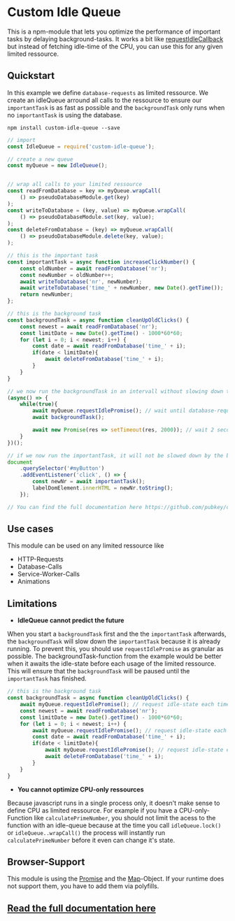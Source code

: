 # Custom Idle Queue

This is a npm-module that lets you optimize the performance of important tasks by delaying background-tasks. It works a bit like [requestIdleCallback](https://developer.mozilla.org/de/docs/Web/API/Window/requestIdleCallback) but instead of fetching idle-time of the CPU, you can use this for any given limited ressource.

## Quickstart

In this example we define `database-requests` as limited ressource. We create an idleQueue arround all calls to the ressource to ensure our `importantTask` is as fast as possible and the `backgroundTask` only runs when no `importantTask` is using the database.

`npm install custom-idle-queue --save`

```javascript
// import
const IdleQueue = require('custom-idle-queue');

// create a new queue
const myQueue = new IdleQueue();


// wrap all calls to your limited ressource
const readFromDatabase = key => myQueue.wrapCall(
    () => pseudoDatabaseModule.get(key)
);
const writeToDatabase = (key, value) => myQueue.wrapCall(
    () => pseudoDatabaseModule.set(key, value);
);
const deleteFromDatabase = (key) => myQueue.wrapCall(
    () => pseudoDatabaseModule.delete(key, value);
);

// this is the important task
const importantTask = async function increaseClickNumber() {
    const oldNumber = await readFromDatabase('nr');
    const newNumber = oldNumber++;
    await writeToDatabase('nr', newNumber);
    await writeToDatabase('time_' + newNumber, new Date().getTime());
    return newNumber;
};

// this is the background task
const backgroundTask = async function cleanUpOldClicks() {
    const newest = await readFromDatabase('nr');
    const limitDate = new Date().getTime() - 1000*60*60;
    for (let i = 0; i < newest; i++) {
        const date = await readFromDatabase('time_' + i);
        if(date < limitDate){
            await deleteFromDatabase('time_' + i);
        }
    }
}

// we now run the backgroundTask in an intervall without slowing down the importantTask
(async() => {
    while(true){
        await myQueue.requestIdlePromise(); // wait until database-requests in idle
        await backgroundTask();

        await new Promise(res => setTimeout(res, 2000)); // wait 2 seconds
    }
})();

// if we now run the importantTask, it will not be slowed down by the backgroundTask
document
    .querySelector('#myButton')
    .addEventListener('click', () => {
        const newNr = await importantTask();
        labelDomElement.innerHTML = newNr.toString();
    });

// You can find the full documentation here https://github.com/pubkey/custom-idle-queue/blob/master/docs.md

```

## Use cases
This module can be used on any limited ressource like

- HTTP-Requests
- Database-Calls
- Service-Worker-Calls
- Animations

## Limitations

- **IdleQueue cannot predict the future**

When you start a `backgroundTask` first and the the `importantTask` afterwards, the `backgroundTask` will slow down the `importantTask` because it is already running. To prevent this, you should use `requestIdlePromise` as granular as possible. The backgroundTask-function from the example would be better when it awaits the idle-state before each usage of the limited ressource. This will ensure that the `backgroundTask` will be paused until the `importantTask` has finished.

```js
// this is the background task
const backgroundTask = async function cleanUpOldClicks() {
    await myQueue.requestIdlePromise(); // request idle-state each time
    const newest = await readFromDatabase('nr');
    const limitDate = new Date().getTime() - 1000*60*60;
    for (let i = 0; i < newest; i++) {
        await myQueue.requestIdlePromise(); // request idle-state each time
        const date = await readFromDatabase('time_' + i);
        if(date < limitDate){
            await myQueue.requestIdlePromise(); // request idle-state each time
            await deleteFromDatabase('time_' + i);
        }
    }
}
```

- **You cannot optimize CPU-only ressources**

Because javascript runs in a single process only, it doesn't make sense to define CPU as limited ressource. For example if you have a CPU-only-Function like `calculatePrimeNumber`, you should not limit the acess to the function with an idle-queue because at the time you call `idleQueue.lock()` or `idleQueue..wrapCall()` the process will instantly run `calculatePrimeNumber` before it even can change it's state.



## Browser-Support

This module is using the [Promise](https://developer.mozilla.org/de/docs/Web/JavaScript/Reference/Global_Objects/Promise) and the [Map](https://developer.mozilla.org/de/docs/Web/JavaScript/Reference/Global_Objects/Map)-Object. If your runtime does not support them, you have to add them via polyfills.

## [Read the full documentation here](https://github.com/pubkey/custom-idle-queue/blob/master/docs.md) 
